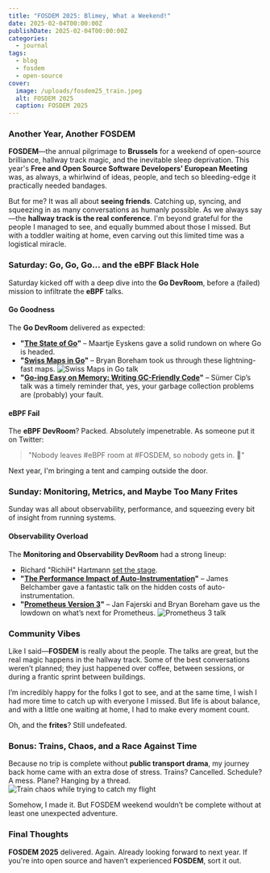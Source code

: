 ```yaml
---
title: "FOSDEM 2025: Blimey, What a Weekend!"
date: 2025-02-04T00:00:00Z
publishDate: 2025-02-04T00:00:00Z
categories:
  - journal
tags:
  - blog
  - fosdem
  - open-source
cover:
  image: /uploads/fosdem25_train.jpeg
  alt: FOSDEM 2025
  caption: FOSDEM 2025
---
```


### Another Year, Another FOSDEM

**FOSDEM**—the annual pilgrimage to **Brussels** for a weekend of open-source brilliance, hallway track magic, and the inevitable sleep deprivation. This year's **Free and Open Source Software Developers' European Meeting** was, as always, a whirlwind of ideas, people, and tech so bleeding-edge it practically needed bandages.

But for me? It was all about **seeing friends**. Catching up, syncing, and squeezing in as many conversations as humanly possible. As we always say—the **hallway track is the real conference**. I'm beyond grateful for the people I managed to see, and equally bummed about those I missed. But with a toddler waiting at home, even carving out this limited time was a logistical miracle.

### Saturday: Go, Go, Go... and the eBPF Black Hole

Saturday kicked off with a deep dive into the **Go DevRoom**, before a (failed) mission to infiltrate the **eBPF** talks.

#### **Go Goodness**

The **Go DevRoom** delivered as expected:

- **"[The State of Go](https://fosdem.org/2025/schedule/event/fosdem-2025-5353-the-state-of-go/)"** – Maartje Eyskens gave a solid rundown on where Go is headed.
- **"[Swiss Maps in Go](https://fosdem.org/2025/schedule/event/fosdem-2025-6049-swiss-maps-in-go/)"** – Bryan Boreham took us through these lightning-fast maps.
  ![Swiss Maps in Go talk](/uploads/fosdem25_swissmaps.jpeg)
- **"[Go-ing Easy on Memory: Writing GC-Friendly Code](https://fosdem.org/2025/schedule/event/fosdem-2025-5343-go-ing-easy-on-memory-writing-gc-friendly-code/)"** – Sümer Cip’s talk was a timely reminder that, yes, your garbage collection problems are (probably) your fault.

#### **eBPF Fail**

The **eBPF DevRoom**? Packed. Absolutely impenetrable. As someone put it on Twitter:

> "Nobody leaves #eBPF room at #FOSDEM, so nobody gets in. 🥲"

Next year, I'm bringing a tent and camping outside the door.

### Sunday: Monitoring, Metrics, and Maybe Too Many Frites

Sunday was all about observability, performance, and squeezing every bit of insight from running systems.

#### **Observability Overload**

The **Monitoring and Observability DevRoom** had a strong lineup:

- Richard "RichiH" Hartmann [set the stage](https://fosdem.org/2025/schedule/event/fosdem-2025-6715-monitoring-and-observability-devroom-opening/).
- **"[The Performance Impact of Auto-Instrumentation](https://fosdem.org/2025/schedule/event/fosdem-2025-5502-the-performance-impact-of-auto-instrumentation/)"** – James Belchamber gave a fantastic talk on the hidden costs of auto-instrumentation.
- **"[Prometheus Version 3](https://fosdem.org/2025/schedule/event/fosdem-2025-6571-prometheus-version-3/)"** – Jan Fajerski and Bryan Boreham gave us the lowdown on what’s next for Prometheus.
  ![Prometheus 3 talk](/uploads/fosdem25_prometheus.jpeg)

### Community Vibes

Like I said—**FOSDEM** is really about the people. The talks are great, but the real magic happens in the hallway track. Some of the best conversations weren’t planned; they just happened over coffee, between sessions, or during a frantic sprint between buildings.

I’m incredibly happy for the folks I got to see, and at the same time, I wish I had more time to catch up with everyone I missed. But life is about balance, and with a little one waiting at home, I had to make every moment count.

Oh, and the **frites**? Still undefeated.

### Bonus: Trains, Chaos, and a Race Against Time

Because no trip is complete without **public transport drama**, my journey back home came with an extra dose of stress. Trains? Cancelled. Schedule? A mess. Plane? Hanging by a thread.
  ![Train chaos while trying to catch my flight](/uploads/fosdem25_train.jpeg)

Somehow, I made it. But FOSDEM weekend wouldn’t be complete without at least one unexpected adventure.

### Final Thoughts

**FOSDEM 2025** delivered. Again. Already looking forward to next year. If you're into open source and haven’t experienced **FOSDEM**, sort it out.